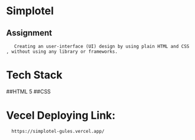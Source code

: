 # Simplotel
  ## Assignment 
       Creating an user-interface (UI) design by using plain HTML and CSS , without using any library or frameworks.
# Tech Stack
 ##HTML 5
 ##CSS
# Vecel Deploying Link:
```bash
  https://simplotel-gules.vercel.app/
```

